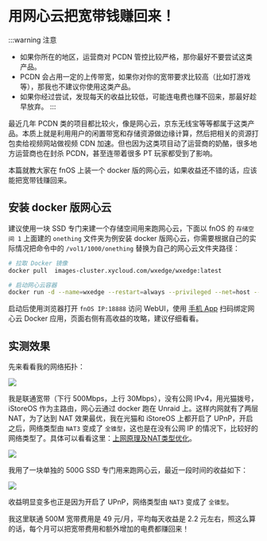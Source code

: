 # 用网心云把宽带钱赚回来！

:::warning 注意
- 如果你所在的地区，运营商对 PCDN 管控比较严格，那你最好不要尝试这类产品。
- PCDN 会占用一定的上传带宽，如果你对你的宽带要求比较高（比如打游戏等），那我也不建议你使用这类产品。
- 如果你经过尝试，发现每天的收益比较低，可能连电费也赚不回来，那最好趁早放弃。
:::

最近几年 PCDN 类的项目都比较火，像是网心云，京东无线宝等等都属于这类产品。本质上就是利用用户的闲置带宽和存储资源做边缘计算，然后把相关的资源打包卖给视频网站做视频 CDN 加速。但也因为这类项目动了运营商的奶酪，很多地方运营商也在封杀 PCDN，甚至连带着很多 PT 玩家都受到了影响。

本篇就教大家在 fnOS 上装一个 docker 版的网心云，如果收益还不错的话，应该能把宽带钱赚回来。

## 安装 docker 版网心云

建议使用一块 SSD 专门来建一个存储空间用来跑网心云，下面以 fnOS 的 `存储空间 1` 上面建的 `onething` 文件夹为例安装 docker 版网心云，你需要根据自己的实际情况把命令中的 `/vol1/1000/onething` 替换为自己的网心云文件夹路径：

```sh
# 拉取 Docker 镜像
docker pull  images-cluster.xycloud.com/wxedge/wxedge:latest

# 启动网心云容器
docker run -d --name=wxedge --restart=always --privileged --net=host --tmpfs /run --tmpfs /tmp -v /vol1/1000/onething:/storage:rw images-cluster.xycloud.com/wxedge/wxedge:latest
```

启动后使用浏览器打开 `fnOS IP:18888` 访问 WebUI，使用 [手机 App](https://www.onethingcloud.com/download-center/) 扫码绑定网心云 Docker 应用，页面右侧有高收益的攻略，建议仔细看看。

## 实测效果

先来看看我的网络拓扑：

![](https://img.slarker.me/wiki/8bcfa61117c548e086d04e17b0868a29.svg)

我是联通宽带（下行 500Mbps，上行 30Mbps），没有公网 IPv4，用光猫拨号，iStoreOS 作为主路由，网心云通过 docker 跑在 Unraid 上。这样内网就有了两层 NAT，为了达到 NAT 效果最优，我在光猫和 iStoreOS 上都开启了 UPnP，开启之后，网络类型由 `NAT3` 变成了 `全锥型`，这也是在没有公网 IP 的情况下，比较好的网络类型了。具体可以看看这里：[上网原理及NAT类型优化](https://help.onethingcloud.com/9dd6/7bab)。

![](https://img.slarker.me/wiki/825823f80c154f1da5b14e3c4d78c689.png)

我用了一块单独的 500G SSD 专门用来跑网心云，最近一段时间的收益如下：

![](https://img.slarker.me/wiki/4acddef929db4912baf83a0010c94bb7.jpg)

收益明显变多也正是因为开启了 UPnP，网络类型由 `NAT3` 变成了 `全锥型`。

我这里联通 500M 宽带费用是 49 元/月，平均每天收益是 2.2 元左右，照这么算的话，每个月可以把宽带费用和额外增加的电费都赚回来！
